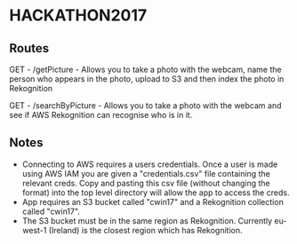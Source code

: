
# HACKATHON2017

## Routes

GET  - /getPicture -  Allows you to take a photo with the webcam, name the person who appears in the photo, upload to S3 and then index the photo in Rekognition

GET - /searchByPicture - Allows you to take a photo with the webcam and see if AWS Rekognition can recognise who is in it.

## Notes

* Connecting to AWS requires a users credentials. Once a user is made using AWS IAM you are given a "credentials.csv" file containing the relevant creds. Copy and pasting this csv file (without changing the format) into the top level directory will allow the app to access the creds.
* App requires an S3 bucket called "cwin17" and a Rekognition collection called "cwin17".
* The S3 bucket must be in the same region as Rekognition. Currently eu-west-1 (Ireland) is the closest region which has Rekognition.